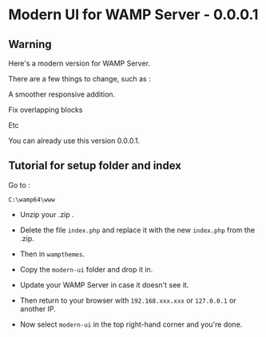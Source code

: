 # Modern UI for WAMP Server - 0.0.0.1

## Warning

Here's a modern version for WAMP Server.

There are a few things to change, such as :

A smoother responsive addition.

Fix overlapping blocks

Etc

You can already use this version 0.0.0.1.

## Tutorial for setup folder and index

Go to :

```Folder
C:\wamp64\www
```

- Unzip your .zip .

- Delete the file `index.php` and replace it with the new `index.php` from the .zip.

- Then in `wampthemes`.

- Copy the `modern-ui` folder and drop it in.

- Update your WAMP Server in case it doesn't see it.

- Then return to your browser with `192.168.xxx.xxx` or `127.0.0.1` or another IP.

- Now select `modern-ui` in the top right-hand corner and you're done.
